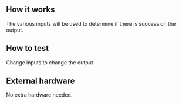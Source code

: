<!---

This file is used to generate your project datasheet. Please fill in the information below and delete any unused
sections.

You can also include images in this folder and reference them in the markdown. Each image must be less than
512 kb in size, and the combined size of all images must be less than 1 MB.
-->

## How it works

The various inputs will be used to determine if there is success on the output.

## How to test

Change inputs to change the output

## External hardware

No extra hardware needed.
